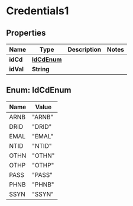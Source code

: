 

# Credentials1

## Properties

Name | Type | Description | Notes
------------ | ------------- | ------------- | -------------
**idCd** | [**IdCdEnum**](#IdCdEnum) |  | 
**idVal** | **String** |  | 



## Enum: IdCdEnum

Name | Value
---- | -----
ARNB | &quot;ARNB&quot;
DRID | &quot;DRID&quot;
EMAL | &quot;EMAL&quot;
NTID | &quot;NTID&quot;
OTHN | &quot;OTHN&quot;
OTHP | &quot;OTHP&quot;
PASS | &quot;PASS&quot;
PHNB | &quot;PHNB&quot;
SSYN | &quot;SSYN&quot;



